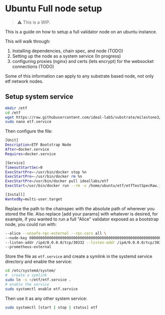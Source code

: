 # Ubuntu Full node setup

> :warning: This is a WIP.

This is a guide on how to setup a full validator node on an ubuntu instance.

This will walk through:
1. Installing dependencies, chain spec, and node  (TODO)
2. Setting up the node as a system service (In progress)
3.  configuring proxies (nginx) and certs (lets encrypt) for the websocket connections (TODO)

Some of this information can apply to any substrate based node, not only etf network nodes.


## Setup system service

``` bash
mkdir /etf
cd /etf
wget https://raw.githubusercontent.com/ideal-lab5/substrate/milestone3/etfTestSpecRaw.json
sudo nano etf.service

```

Then configure the file:

``` bash
[Unit]
Description=ETF Bootstrap Node
After=docker.service
Requires=docker.service

[Service]
TimeoutStartSec=0
ExecStartPre=-/usr/bin/docker stop %n
ExecStartPre=-/usr/bin/docker rm %n
ExecStartPre=/usr/bin/docker pull ideallabs/etf
ExecStart=/usr/bin/docker run --rm -v /home/ubuntu/etf/etfTestSpecRaw.json:/data/chainspec.json  -p 9944:9944 -p 30333:30333 -p 9615:9615 ideallabs/etf  --chain=/data/chainspec.json [add your params]

[Install]
WantedBy=multi-user.target
```

Replace the path to the chainspec with the absolute path of wherever you stored the file. Also replace [add your params] with whatever is desired, for example, if you wanted to run a full "Alice" validator exposed as a bootstrap node, you could run with:

``` bash
--alice --unsafe-rpc-external --rpc-cors all \
--node-key 0000000000000000000000000000000000000000000000000000000000000001 \
--listen-addr /ip4/0.0.0.0/tcp/30332 --listen-addr /ip4/0.0.0.0/tcp/30333/ws \
--prometheus-external
```

Store the file as `etf.service` and create a symlink in the systemd service directory and enable the service:

``` bash
cd /etc/systemd/system/
#  create a symlink
sudo ln -s ~/etf/etf.service .
# enable the service
sudo systemctl enable etf.service
```

Then use it as any other system service:
``` bash
sudo systemctl [start | stop | status] etf
```
